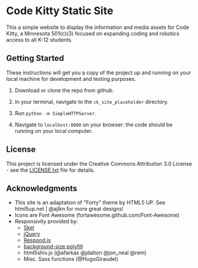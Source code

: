 # Code Kitty Static Site

This a simple website to display the information and media assets for Code Kitty, a Minnesota 501(c)(3) focused on expanding coding and robotics access to all K-12 students.

## Getting Started

These instructions will get you a copy of the project up and running on your local machine for development and testing purposes.

1. Download or clone the repo from github.

1. In your terminal, navigate to the `ck_site_placeholder` directory.

1. Run `python -m SimpleHTTPServer`.

1. Navigate to `localhost:8000` on your browser: the code should be running on your local computer.

## License

This project is licensed under the Creative Commons Attribution 3.0 License - see the [LICENSE.txt](LICENSE.txt) file for details.

## Acknowledgments

* This site is an adaptation of "Forty" theme by HTML5 UP. See html5up.net | @ajlkn for more great designs!
* Icons are Font Awesome (fortawesome.github.com/Font-Awesome)
* Responsivity provided by:
	* [Skel](skel.io)
	* [jQuery](jquery.com)
	* [Respond.js](j.mp/respondjs)
	* [background-size polyfill](github.com/louisremi)
	* html5shiv.js (@afarkas @jdalton @jon_neal @rem)
	* Misc. Sass functions (@HugoGiraudel)
